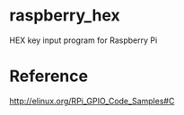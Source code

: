 # raspberry_hex
HEX key input program for Raspberry Pi

# Reference
http://elinux.org/RPi_GPIO_Code_Samples#C
